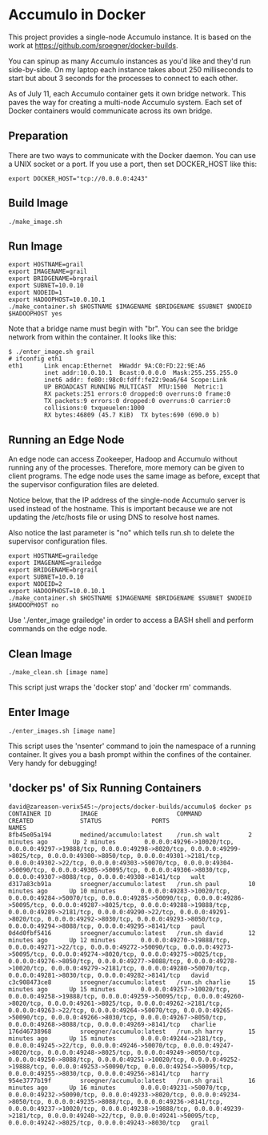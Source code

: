 # Accumulo in Docker

This project provides a single-node Accumulo instance. It is based on the work at 
https://github.com/sroegner/docker-builds.

You can spinup as many Accumulo instances as you'd like and they'd run side-by-side. 
On my laptop each instance takes about 250 milliseconds to start but about 3 seconds 
for the processes to connect to each other.

As of July 11, each Accumulo container gets it own bridge network. This paves
the way for creating a multi-node Accumulo system. Each set of Docker containers
would communicate across its own bridge.

## Preparation

There are two ways to communicate with the Docker daemon. You can use a UNIX socket or a port. If you use a port, then set DOCKER_HOST like this:

```
export DOCKER_HOST="tcp://0.0.0.0:4243"
```

## Build Image

```
./make_image.sh
```

## Run Image

```
export HOSTNAME=grail
export IMAGENAME=grail
export BRIDGENAME=brgrail
export SUBNET=10.0.10
export NODEID=1
export HADOOPHOST=10.0.10.1
./make_container.sh $HOSTNAME $IMAGENAME $BRIDGENAME $SUBNET $NODEID $HADOOPHOST yes
```

Note that a bridge name must begin with "br".  You can see the bridge network from 
within the container. It looks like this:

```
$ ./enter_image.sh grail
# ifconfig eth1
eth1      Link encap:Ethernet  HWaddr 9A:C0:FD:22:9E:A6  
          inet addr:10.0.10.1  Bcast:0.0.0.0  Mask:255.255.255.0
          inet6 addr: fe80::98c0:fdff:fe22:9ea6/64 Scope:Link
          UP BROADCAST RUNNING MULTICAST  MTU:1500  Metric:1
          RX packets:251 errors:0 dropped:0 overruns:0 frame:0
          TX packets:9 errors:0 dropped:0 overruns:0 carrier:0
          collisions:0 txqueuelen:1000 
          RX bytes:46809 (45.7 KiB)  TX bytes:690 (690.0 b)
```

## Running an Edge Node

An edge node can access Zookeeper, Hadoop and Accumulo without running any
of the processes. Therefore, more memory can be given to client programs.
The edge node uses the same image as before, except that the supervisor
configuration files are deleted.

Notice below, that the IP address of the single-node Accumulo server
is used instead of the hostname. This is important because we are not
updating the /etc/hosts file or using DNS to resolve host names.

Also notice the last parameter is "no" which tells run.sh to delete the
supervisor configuration files.

```
export HOSTNAME=grailedge
export IMAGENAME=grailedge
export BRIDGENAME=brgrail
export SUBNET=10.0.10
export NODEID=2
export HADOOPHOST=10.0.10.1
./make_container.sh $HOSTNAME $IMAGENAME $BRIDGENAME $SUBNET $NODEID $HADOOPHOST no
```

Use './enter_image grailedge' in order to access a BASH shell and perform commands
on the edge node.

## Clean Image

```
./make_clean.sh [image name]
```

This script just wraps the 'docker stop' and 'docker rm' commands. 

## Enter Image

```
./enter_images.sh [image name]
```

This script uses the 'nsenter' command to join the namespace of a running container. It gives you a bash prompt within the confines of the container. Very handy for debugging!

## 'docker ps' of Six Running Containers

```
david@zareason-verix545:~/projects/docker-builds/accumulo$ docker ps
CONTAINER ID        IMAGE                      COMMAND             CREATED             STATUS              PORTS                                                                                                                                                                                                                                                                                                                                    NAMES
8fb45e05a194        medined/accumulo:latest    /run.sh walt        2 minutes ago       Up 2 minutes        0.0.0.0:49296->10020/tcp, 0.0.0.0:49297->19888/tcp, 0.0.0.0:49298->8020/tcp, 0.0.0.0:49299->8025/tcp, 0.0.0.0:49300->8050/tcp, 0.0.0.0:49301->2181/tcp, 0.0.0.0:49302->22/tcp, 0.0.0.0:49303->50070/tcp, 0.0.0.0:49304->50090/tcp, 0.0.0.0:49305->50095/tcp, 0.0.0.0:49306->8030/tcp, 0.0.0.0:49307->8088/tcp, 0.0.0.0:49308->8141/tcp   walt                
d317a83cb91a        sroegner/accumulo:latest   /run.sh paul        10 minutes ago      Up 10 minutes       0.0.0.0:49283->10020/tcp, 0.0.0.0:49284->50070/tcp, 0.0.0.0:49285->50090/tcp, 0.0.0.0:49286->50095/tcp, 0.0.0.0:49287->8025/tcp, 0.0.0.0:49288->19888/tcp, 0.0.0.0:49289->2181/tcp, 0.0.0.0:49290->22/tcp, 0.0.0.0:49291->8020/tcp, 0.0.0.0:49292->8030/tcp, 0.0.0.0:49293->8050/tcp, 0.0.0.0:49294->8088/tcp, 0.0.0.0:49295->8141/tcp   paul                
0d4d0fbf5416        sroegner/accumulo:latest   /run.sh david       12 minutes ago      Up 12 minutes       0.0.0.0:49270->19888/tcp, 0.0.0.0:49271->22/tcp, 0.0.0.0:49272->50090/tcp, 0.0.0.0:49273->50095/tcp, 0.0.0.0:49274->8020/tcp, 0.0.0.0:49275->8025/tcp, 0.0.0.0:49276->8050/tcp, 0.0.0.0:49277->8088/tcp, 0.0.0.0:49278->10020/tcp, 0.0.0.0:49279->2181/tcp, 0.0.0.0:49280->50070/tcp, 0.0.0.0:49281->8030/tcp, 0.0.0.0:49282->8141/tcp   david               
c3c908473ce8        sroegner/accumulo:latest   /run.sh charlie     15 minutes ago      Up 15 minutes       0.0.0.0:49257->10020/tcp, 0.0.0.0:49258->19888/tcp, 0.0.0.0:49259->50095/tcp, 0.0.0.0:49260->8020/tcp, 0.0.0.0:49261->8025/tcp, 0.0.0.0:49262->2181/tcp, 0.0.0.0:49263->22/tcp, 0.0.0.0:49264->50070/tcp, 0.0.0.0:49265->50090/tcp, 0.0.0.0:49266->8030/tcp, 0.0.0.0:49267->8050/tcp, 0.0.0.0:49268->8088/tcp, 0.0.0.0:49269->8141/tcp   charlie             
176d46738968        sroegner/accumulo:latest   /run.sh harry       15 minutes ago      Up 15 minutes       0.0.0.0:49244->2181/tcp, 0.0.0.0:49245->22/tcp, 0.0.0.0:49246->50070/tcp, 0.0.0.0:49247->8020/tcp, 0.0.0.0:49248->8025/tcp, 0.0.0.0:49249->8050/tcp, 0.0.0.0:49250->8088/tcp, 0.0.0.0:49251->10020/tcp, 0.0.0.0:49252->19888/tcp, 0.0.0.0:49253->50090/tcp, 0.0.0.0:49254->50095/tcp, 0.0.0.0:49255->8030/tcp, 0.0.0.0:49256->8141/tcp   harry               
954e3777b19f        sroegner/accumulo:latest   /run.sh grail       16 minutes ago      Up 16 minutes       0.0.0.0:49231->50070/tcp, 0.0.0.0:49232->50090/tcp, 0.0.0.0:49233->8020/tcp, 0.0.0.0:49234->8050/tcp, 0.0.0.0:49235->8088/tcp, 0.0.0.0:49236->8141/tcp, 0.0.0.0:49237->10020/tcp, 0.0.0.0:49238->19888/tcp, 0.0.0.0:49239->2181/tcp, 0.0.0.0:49240->22/tcp, 0.0.0.0:49241->50095/tcp, 0.0.0.0:49242->8025/tcp, 0.0.0.0:49243->8030/tcp   grail               
```

